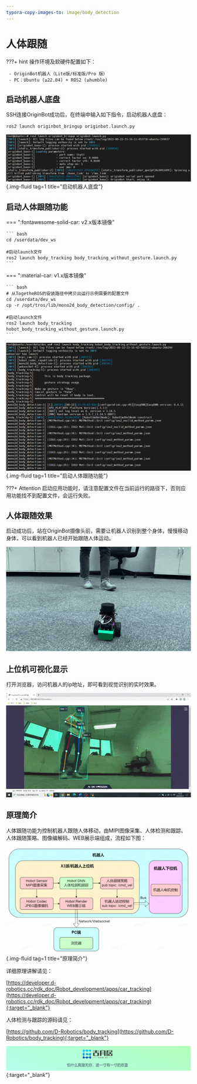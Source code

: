 ```yaml
---
typora-copy-images-to: image/body_detection
---
```


# **人体跟随**

???+ hint
    操作环境及软硬件配置如下：
    

     - OriginBot机器人（Lite版/标准版/Pro 版）
     - PC：Ubuntu (≥22.04) + ROS2 (≥humble)



## **启动机器人底盘**

SSH连接OriginBot成功后，在终端中输入如下指令，启动机器人底盘：

```bash
ros2 launch originbot_bringup originbot.launch.py
```

![image-20220822151622648](../assets/img/navigation/image-20220822151622648.png){.img-fluid tag=1 title="启动机器人底盘"}



## **启动人体跟随功能**

=== ":fontawesome-solid-car: v2.x版本镜像"

    ``` bash
    cd /userdata/dev_ws
    
    #启动launch文件
    ros2 launch body_tracking body_tracking_without_gesture.launch.py
    ```

=== ":material-car: v1.x版本镜像"

    ``` bash
    # 从TogetheROS的安装路径中拷贝出运行示例需要的配置文件
    cd /userdata/dev_ws
    cp -r /opt/tros/lib/mono2d_body_detection/config/ .
    
    #启动launch文件
    ros2 launch body_tracking hobot_body_tracking_without_gesture.launch.py
    ```



![image-20220822151712998](../assets/img/body_detection/image-20220822151712998.png){.img-fluid tag=1 title="启动人体跟随功能"}

???+ Attention
    启动应用功能时，请注意配置文件在当前运行的路径下，否则应用功能找不到配置文件，会运行失败。



## **人体跟随效果**

启动成功后，站在OriginBot摄像头前，需要让机器人识别到整个身体，慢慢移动身体，可以看到机器人已经开始跟随人体运动。



![body_detection](../assets/img/body_detection/body_detection.gif)



## **上位机可视化显示**

打开浏览器，访问机器人的ip地址，即可看到视觉识别的实时效果。



![ezgif-5-5c246b7347](../assets/img/body_detection/ezgif-5-5c246b7347.gif)



## **原理简介**

人体跟随功能为控制机器人跟随人体移动，由MIPI图像采集、人体检测和跟踪、人体跟随策略、图像编解码、WEB展示端组成，流程如下图：

![20220922180336](../assets/img/body_detection/20220922180336.png){.img-fluid tag=1 title="原理简介"}

详细原理讲解请见：

[https://developer.d-robotics.cc/rdk_doc/Robot_development/apps/car_tracking](https://developer.d-robotics.cc/rdk_doc/Robot_development/apps/car_tracking){:target="_blank"}



人体检测与跟踪的源码请见：

[https://github.com/D-Robotics/body_tracking](https://github.com/D-Robotics/body_tracking){:target="_blank"}



[![图片1](../assets/img/footer.png)](https://www.guyuehome.com/){:target="_blank"}

